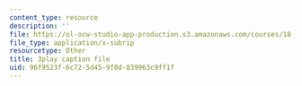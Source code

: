 ```yaml
---
content_type: resource
description: ''
file: https://ol-ocw-studio-app-production.s3.amazonaws.com/courses/18-06sc-linear-algebra-fall-2011/96f9523f6c725d459f0d839963c9ff1f_3cMyj8EKFGo.vtt
file_type: application/x-subrip
resourcetype: Other
title: 3play caption file
uid: 96f9523f-6c72-5d45-9f0d-839963c9ff1f
---
```

